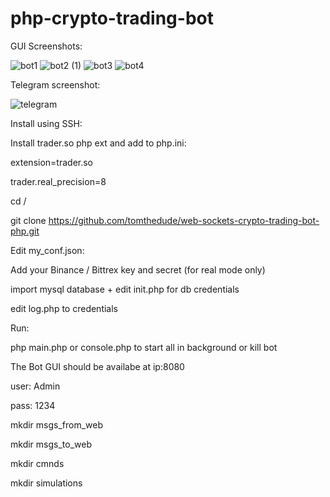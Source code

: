 # php-crypto-trading-bot
GUI Screenshots:

![bot1](https://user-images.githubusercontent.com/22947607/112216917-b9e15700-8c2a-11eb-930e-61a3866a3e7e.jpg)
![bot2 (1)](https://user-images.githubusercontent.com/22947607/112216994-d4b3cb80-8c2a-11eb-9229-be6ea0cfaf24.jpg)
![bot3](https://user-images.githubusercontent.com/22947607/112217044-e301e780-8c2a-11eb-8aec-896ac8500294.jpg)
![bot4](https://user-images.githubusercontent.com/22947607/112217098-f0b76d00-8c2a-11eb-80ba-1738274c07af.jpg)


Telegram screenshot:

![telegram](https://user-images.githubusercontent.com/22947607/112217179-0167e300-8c2b-11eb-9821-7bc8b3a205d2.jpg)

Install using SSH:

Install trader.so php ext and add to php.ini:

extension=trader.so

trader.real_precision=8


cd /

git clone https://github.com/tomthedude/web-sockets-crypto-trading-bot-php.git


Edit my_conf.json:

Add your Binance / Bittrex key and secret (for real mode only)


import mysql database + edit init.php for db credentials

edit log.php to credentials


Run:

php main.php
or
console.php to start all in background or kill bot


The Bot GUI should be availabe at ip:8080

user: Admin

pass: 1234


mkdir msgs_from_web


mkdir msgs_to_web


mkdir cmnds


mkdir simulations
